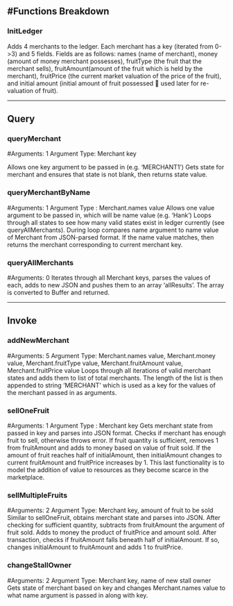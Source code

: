 

#Functions Breakdown
-----
### InitLedger

Adds 4 merchants to the ledger. Each merchant has a key (iterated from 0->3) and 5 fields. Fields are as follows: names (name of merchant), money (amount of money merchant possesses), fruitType (the fruit that the merchant sells), fruitAmount(amount of the fruit which is held by the merchant), fruitPrice (the current market valuation of the price of the fruit), and initial amount (initial amount of fruit possessed  used later for re-valuation of fruit).


-----

## Query

### queryMerchant
#Arguments: 1
Argument Type: Merchant key 

Allows one key argument to be passed in (e.g. ‘MERCHANT1’) 
Gets state for merchant and ensures that state is not blank, then returns state value. 

### queryMerchantByName
#Arguments: 1
Argument Type : Merchant.names value 
Allows one value argument to be passed in, which will be name value (e.g. ‘Hank’)
Loops through all states to see how many valid states exist in ledger currently (see queryAllMerchants). 
During loop compares name argument to name value of Merchant from JSON-parsed format. 
If the name value matches, then returns the merchant corresponding to current merchant key.

### queryAllMerchants
#Arguments: 0
Iterates through all Merchant keys, parses the values of each, adds to new JSON and pushes them to an array ‘allResults’. The array is converted to Buffer and returned. 

-----
## Invoke 

### addNewMerchant
#Arguments: 5
Argument Type: Merchant.names value,  Merchant.money value, Merchant.fruitType value, Merchant.fruitAmount value, Merchant.fruitPrice value
Loops through all iterations of valid merchant states and adds them to list of total merchants. The length of the list is then appended to string ‘MERCHANT’ which is used as a key for the values of the merchant passed in as arguments.

### sellOneFruit
#Arguments: 1
Argument Type : Merchant key
Gets merchant state from passed in key and parses into JSON format. Checks if merchant has enough fruit to sell, otherwise throws error. If fruit quantity is sufficient, removes 1 from fruitAmount and adds to money based on value of fruit sold.  If the amount of fruit reaches half of initialAmount, then initialAmount changes to current fruitAmount and fruitPrice increases by 1. This last functionality is to model the addition of value to resources as they become scarce in the marketplace.

### sellMultipleFruits
#Arguments: 2
Argument Type: Merchant key, amount of fruit to be sold 
Similar to sellOneFruit, obtains merchant state and parses into JSON. After checking for sufficient quantity, subtracts from fruitAmount the argument of fruit sold. Adds to money the product of fruitPrice and amount sold. After transaction, checks if fruitAmount falls beneath half of initialAmount. If so, changes initialAmount to fruitAmount and adds 1 to fruitPrice.

###  changeStallOwner
#Arguments: 2
Argument Type: Merchant key, name of new stall owner
Gets state of merchant based on key and changes Merchant.names value to what name argument is passed in along with key.
